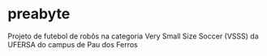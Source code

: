 # preabyte
Projeto de futebol de robôs na categoria Very Small Size Soccer (VSSS) da UFERSA do campus de Pau dos Ferros
